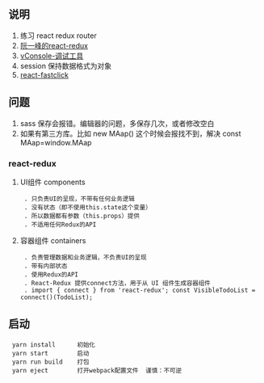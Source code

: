## 说明
 1. 练习 react redux router
 2. [阮一峰的react-redux](http://www.ruanyifeng.com/blog/2016/09/redux_tutorial_part_three_react-redux.html)
 3.  [vConsole-调试工具](https://github.com/Tencent/vConsole/blob/dev/README_CN.md)
 4.  session 保持数据格式为对象
 5.  [react-fastclick](https://github.com/JakeSidSmith/react-fastclick)
## 问题
 1. sass 保存会报错。编辑器的问题，多保存几次，或者修改空白
 2. 如果有第三方库。比如 new MAap() 这个时候会报找不到，解决 const MAap=window.MAap 
### react-redux
 1. UI组件 components
    ```
     . 只负责UI的呈现，不带有任何业务逻辑
     . 没有状态（即不使用this.state这个变量）
     . 所以数据都有参数（this.props）提供
     . 不适用任何Redux的API
    ```
 2. 容器组件 containers
    ```
     . 负责管理数据和业务逻辑，不负责UI的呈现
     . 带有内部状态
     . 使用Redux的API
     . React-Redux 提供connect方法，用于从 UI 组件生成容器组件 
     . import { connect } from 'react-redux'; const VisibleTodoList = connect()(TodoList);
    ```
## 启动
 ```
  yarn install      初始化
  yarn start        启动
  yarn run build    打包
  yarn eject        打开webpack配置文件  谨慎：不可逆
 ```


